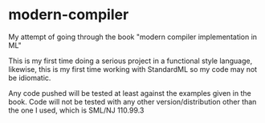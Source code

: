 # modern-compiler

My attempt of going through the book "modern compiler implementation in ML"

This is my first time doing a serious project in a functional style language,
likewise, this is my first time working with StandardML so my code may
not be idiomatic.

Any code pushed will be tested at least against the examples given in the book.
Code will not be tested with any other version/distribution other than the one 
I used, which is SML/NJ 110.99.3
